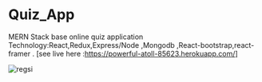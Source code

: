 # Quiz_App
MERN Stack base online quiz application
Technology:React,Redux,Express/Node ,Mongodb ,React-bootstrap,react-framer .
[see live here :https://powerful-atoll-85623.herokuapp.com/]

![regsi](https://user-images.githubusercontent.com/37147607/98823700-6d099a80-2458-11eb-80b0-b0c306c629a2.PNG)

